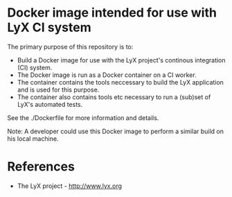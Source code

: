 # Docker image intended for use with LyX CI system

The primary purpose of this repository is to:

* Build a Docker image for use with the LyX project's continous
  integration (CI) system.
* The Docker image is run as a Docker container on a CI worker.
* The container contains the tools neccessary to build the LyX
  application and is used for this purpose.
* The container also contains tools etc necessary to run a (sub)set
  of LyX's automated tests.

See the ./Dockerfile for more information and details.

Note: A developer could use this Docker image to perform a similar
build on his local machine.

# References

* The LyX project - http://www.lyx.org



